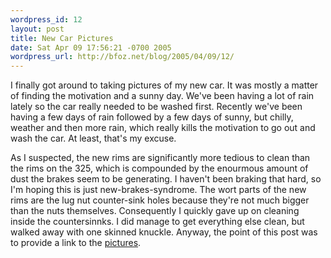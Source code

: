 ```yaml
---
wordpress_id: 12
layout: post
title: New Car Pictures
date: Sat Apr 09 17:56:21 -0700 2005
wordpress_url: http://bfoz.net/blog/2005/04/09/12/
---
```

I finally got around to taking pictures of my new car. It was mostly a matter of finding the motivation and a sunny day. We've been having a lot of rain lately so the car really needed to be washed first. Recently we've been having a few days of rain followed by a few days of sunny, but chilly, weather and then more rain, which really kills the motivation to go out and wash the car. At least, that's my excuse.

As I suspected, the new rims are significantly more tedious to clean than the rims on the 325, which is compounded by the enourmous amount of dust the brakes seem to be generating. I haven't been braking that hard, so I'm hoping this is just new-brakes-syndrome. The wort parts of the new rims are the lug nut counter-sink holes because they're not much bigger than the nuts themselves. Consequently I quickly gave up on cleaning inside the countersinnks. I did manage to get everything else clean, but walked away with one skinned knuckle. Anyway, the point of this post was to provide a link to the [pictures](http://bfoz.net/gallery/bmw330xi_2005).
